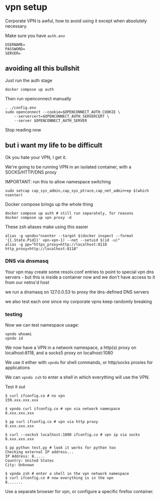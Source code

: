 # vpn setup

Corporate VPN is awful, how to avoid using it except when absolutely necessary.

Make sure you have `auth.env`

    USERNAME=
    PASSWORD=
    SERVER=

## avoiding all this bullshit

Just run the auth stage

    docker compose up auth

Then run openconnect manually

    . ./config.env
    sudo openconnect --cookie=$OPENCONNECT_AUTH_COOKIE \
        --servercert=$OPENCONNECT_AUTH_SERVERCERT \
        --server $OPENCONNECT_AUTH_SERVER

Stop reading now

## but i want my life to be difficult

Ok you hate your VPN, I get it.

We're going to be running VPN in an isolated container, with a SOCKS/HTTP/DNS proxy

IMPORTANT: run this to allow namespace switching

    sudo setcap cap_sys_admin,cap_sys_ptrace,cap_net_admin+ep $(which nsenter)

Docker compose brings up the whole thing

    docker compose up auth # still run separately, for reasons
    docker compose up vpn proxy -d

These zsh aliases make using this easier

    alias -g vpndo="nsenter --target $(docker inspect --format '{{.State.Pid}}' vpn-vpn-1) --net --setuid $(id -u)"
    alias -g pp="https_proxy=http://localhost:8118 http_proxy=http://localhost:8118"

### DNS via dnsmasq

Your vpn may create some resolv.conf entries to point to special vpn dns servers - but this is inside a container now
and we don't have access to it from our netns'd host

we run a dnsmasq on 127.0.0.53 to proxy the dns-defined DNS servers

we also test each one since my corporate vpns keep randomly breaking 

### testing

Now we can test namespace usage:
    
    vpndo whoami
    vpndo id

We now have a VPN in a network namespace, a http(s) proxy on localhost:8118, and a socks5 proxy on localhost:1080

We use it either with `vpndo` for shell commands, or http/socks proxies for applications

We can `vpndo zsh` to enter a shell in which everything will use the VPN.

Test it out

    $ curl ifconfig.co # no vpn
    159.xxx.xxx.xxx 

    $ vpndo curl ifconfig.co # vpn via network namespace
    8.xxx.xxx.xxx 
    
    $ pp curl ifconfig.co # vpn via http proxy
    8.xxx.xxx.xxx 

    $ curl --socks5 localhost:1080 ifconfig.co # vpn ip via socks
    8.xxx.xxx.xxx 

    $ pp python test.py # look it works for python too
    Checking external IP address...
    IP Address: 8.....
    Country: United States
    City: Unknown

    $ vpndo zsh # enter a shell in the vpn network namespace
    $ curl ifconfig.co # now everything is in the vpn
    8.......

Use a separate browser for vpn, or configure a specific firefox container.
